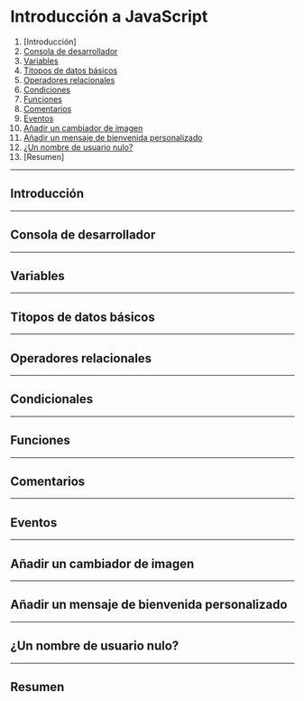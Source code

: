 # Introducción a JavaScript

1. [Introducción]
2. [Consola de desarrollador](#consola-de-desarrollador)
3. [Variables](#consola-de-desarrollador)
4. [Titopos de datos básicos](#tipos-de-datos)
5. [Operadores relacionales](#operadores-relacionales)
6. [Condiciones](#condicionales)
7. [Funciones](#funciones)
8. [Comentarios](#comentarios)
9. [Eventos](#eventos)
10. [Añadir un cambiador de imagen](#añadir-un-cambiador-de-imagen)
11. [Añadir un mensaje de bienvenida personalizado](#añadir-un-mensaje-de-bienvenida-personalizado)
12. [¿Un nombre de usuario nulo?](#¿un-nombre-de-usuario-nulo?)
13. [Resumen]

---
## Introducción


---
## Consola de desarrollador


---
## Variables



---
## Titopos de datos básicos


---
## Operadores relacionales


---
## Condicionales 



---
## Funciones



---
## Comentarios


---
## Eventos



---
## Añadir un cambiador de imagen



---
## Añadir un mensaje de bienvenida personalizado


---
## ¿Un nombre de usuario nulo?


---
## Resumen